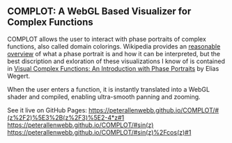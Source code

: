 ## COMPLOT: A WebGL Based Visualizer for Complex Functions

COMPLOT allows the user to interact with phase portraits of complex functions, also called domain colorings. Wikipedia provides an [reasonable overview](https://en.wikipedia.org/wiki/Domain_coloring) of what a phase portrait is and how it can be interpreted, but the best discription and exloration of these visualizations I know of is contained in [Visual Complex Functions: An Introduction with Phase Portraits](https://www.amazon.com/Visual-Complex-Functions-Introduction-Portraits/dp/3034801793/ref=sr_1_2?crid=3PHO9QLXWT3C4&keywords=visual+complex+functions+an+introduction+with+phase+portraits&qid=1645144354&sprefix=complex+functions+phase+po%2Caps%2C79&sr=8-2) by Elias Wegert.

When the user enters a function, it is instantly translated into a WebGL shader and compiled, enabling ultra-smooth panning and zooming.

See it live on GitHub Pages: 
https://peterallenwebb.github.io/COMPLOT/#(z%2F2)%5E3%2B(z%2F3)%5E2-4*z#1
https://peterallenwebb.github.io/COMPLOT/#sin(z)
https://peterallenwebb.github.io/COMPLOT/#sin(z)%2Fcos(z)#1